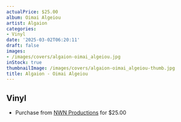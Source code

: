 ```yaml
---
actualPrice: $25.00
album: Oimai Algeiou
artist: Algaion
categories:
- Vinyl
date: '2025-03-02T06:20:11'
draft: false
images:
- /images/covers/algaion-oimai_algeiou.jpg
inStock: true
thumbnailImage: /images/covers/algaion-oimai_algeiou-thumb.jpg
title: Algaion - Oimai Algeiou
---
```


## Vinyl
* Purchase from [NWN Productions](http://shop.nwnprod.com/index.php?route=product/product&path=75&product_id=28453&sort=pd.name&order=ASC) for $25.00
